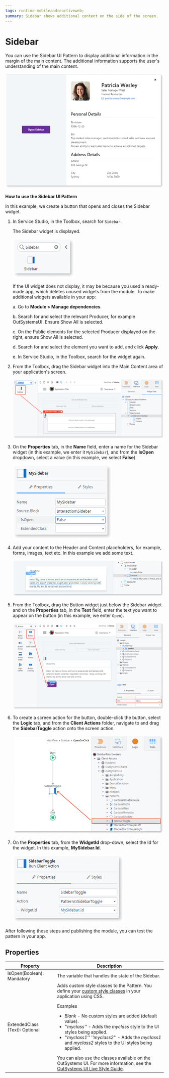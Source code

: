 ```yaml
---
tags: runtime-mobileandreactiveweb;
summary: Sidebar shows additional content on the side of the screen.
---
```


# Sidebar

You can use the Sidebar UI Pattern to display additional information in the margin of the main content. The additional information supports the user's understanding of the main content.

![](<images/sidebar-4.png>)

**How to use the Sidebar UI Pattern**

In this example, we create a button that opens and closes the Sidebar widget.

1. In Service Studio, in the Toolbox, search for `Sidebar`.

    The Sidebar widget is displayed.

    ![](<images/sidebar-5-ss.png>)

    If the UI widget does not display, it may be because you used a ready-made app, which deletes unused widgets from the module. To make additional widgets available in your app:

    a. Go to **Module > Manage dependencies**.

    b. Search for and select the relevant Producer, for example OutSystemsUI. Ensure Show All is selected. 

    c. On the Public elements for the selected Producer displayed on the right, ensure Show All is selected.
    
    d. Search for and select the element you want to add, and click **Apply**. 
    
    e. In Service Studio, in the Toolbox, search for the widget again.

1. From the Toolbox, drag the Sidebar widget into the Main Content area of your application's screen.

    ![](<images/sidebar-3-ss.png?width=800>)

1. On the **Properties** tab, in the **Name** field, enter a name for the Sidebar widget (in this example, we enter it `MySidebar`), and from the **IsOpen** dropdown, select a value (in this example, we select **False**).

    ![](<images/sidebar-1-ss.png>)

1. Add your content to the Header and Content placeholders, for example, forms, images, text etc. In this example we add some text.
   
    ![](<images/sidebar-8-ss.png?width=800>)

1. From the Toolbox, drag the Button widget just below the Sidebar widget and on the **Properties** tab, in the **Text** field, enter the text you want to appear on the button (in this example, we enter `Open`).

    ![](<images/sidebar-6-ss.png?width=800>)

1. To create a screen action for the button, double-click the button, select the **Logic** tab, and from the **Client Actions** folder, navigate to and drag the **SidebarToggle** action onto the screen action.

    ![](<images/sidebar-2-ss.png>)

1. On the **Properties** tab, from the **WidgetId** drop-down, select the Id for the widget. In this example, **MySidebar.Id**.

    ![](<images/sidebar-7-ss.png>)

After following these steps and publishing the module, you can test the pattern in your app.

## Properties

| Property | Description |
|---|---|
| IsOpen(Boolean): Mandatory | The variable that handles the state of the Sidebar. |
| ExtendedClass (Text): Optional | Adds custom style classes to the Pattern. You define your [custom style classes](../../../look-feel/css.md) in your application using CSS. <p>Examples <ul><li>_Blank_ - No custom styles are added (default value).</li><li>_''myclass''_ - Adds the _myclass_ style to the UI styles being applied. </li><li>_''myclass1'' ''myclass2''_ - Adds the _myclass1_ and _myclass2_ styles to the UI styles being applied.</li></ul></p>You can also use the classes available on the OutSystems UI. For more information, see the [OutSystems UI Live Style Guide](https://outsystemsui.outsystems.com/StyleGuidePreview/Styles). |
